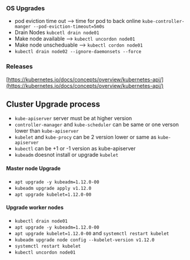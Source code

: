 ### OS Upgrades
- pod eviction time out --> time for pod to back online `kube-controller-manger --pod-eviction-timeout=5m0s`
- Drain Nodes `kubcetl drain node01`
- Make node available --> `kubectl uncordon node01`
- Make node unscheduable --> `kubectl cordon node01`
- `kubectl drain node02 --ignore-daemonsets --force`

### Releases
[https://kubernetes.io/docs/concepts/overview/kubernetes-api/](https://kubernetes.io/docs/concepts/overview/kubernetes-api/)


## Cluster Upgrade process
- `kube-apiserver`  server must be at higher version
- `controller-manager` and `kube-scheduler` can be same or one verson lower than `kube-apiserver`
- `kubelet` and `kube-procy` can be 2 version lower or same as `kube-apiserver`
- `kubectl` can be +1 or -1 version as kube-apiserver
- `kubeadm` doesnot install or upgrade `kubelet`
#### Master node Upgrade
-  `apt upgrade -y kubeadm=1.12.0-00`
-  `kubeadm upgrade apply v1.12.0`
- `apt upgrade kubelet=1.12.0-00` 
#### Upgrade worker nodes
- `kubectl drain node01`
- `apt upgrade -y kubeadm=1.12.0-00`
- `apt upgrade kubelet=1.12.0-00` and `systemctl restart kubelet`
- `kubeadm upgrade node config --kubelet-version v1.12.0`
-  `systemctl restart kubelet`
- `kubectl uncordon node01`
